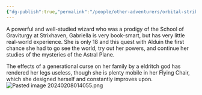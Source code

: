 ```yaml
---
{"dg-publish":true,"permalink":"/people/other-adventurers/orbital-strike/gabriella-starsyx/","tags":["Character","Ally","Faerun"]}
---
```


A powerful and well-studied wizard who was a prodigy of the School of Graviturgy at Strixhaven, Gabriella is very book-smart, but has very little real-world experience. She is only 18 and this quest with Alduin the first chance she had to go see the world, try out her powers, and continue her studies of the mysteries of the Astral Plane. 

The effects of a generational curse on her family by a eldritch god has rendered her legs useless, though she is plenty mobile in her Flying Chair, which she designed herself and constantly improves upon. 
![Pasted image 20240208014055.png](/img/user/Z_Attachments/Pasted%20image%2020240208014055.png)